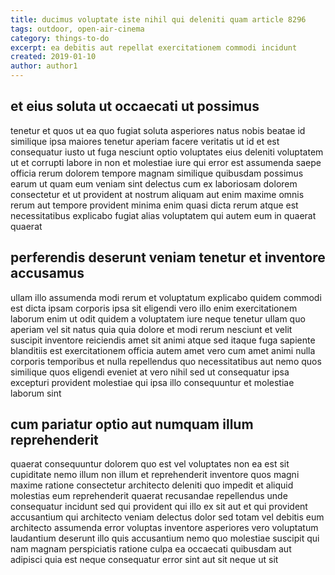 ```yaml
---
title: ducimus voluptate iste nihil qui deleniti quam article 8296
tags: outdoor, open-air-cinema
category: things-to-do
excerpt: ea debitis aut repellat exercitationem commodi incidunt
created: 2019-01-10
author: author1
---
```


## et eius soluta ut occaecati ut possimus

tenetur et quos ut ea quo fugiat soluta asperiores natus nobis beatae id similique ipsa maiores tenetur aperiam facere veritatis ut id et est consequatur iusto ut fuga nesciunt optio voluptates eius deleniti voluptatem ut et corrupti labore in non et molestiae iure qui error est assumenda saepe officia rerum dolorem tempore magnam similique quibusdam possimus earum ut quam eum veniam sint delectus cum ex laboriosam dolorem consectetur et ut provident at nostrum aliquam aut enim maxime omnis rerum aut tempore provident minima enim quasi dicta rerum atque est necessitatibus explicabo fugiat alias voluptatem qui autem eum in quaerat quaerat

## perferendis deserunt veniam tenetur et inventore accusamus

ullam illo assumenda modi rerum et voluptatum explicabo quidem commodi est dicta ipsam corporis ipsa sit eligendi vero illo enim exercitationem laborum enim ut odit quidem a voluptatem iure neque tenetur ullam quo aperiam vel sit natus quia quia dolore et modi rerum nesciunt et velit suscipit inventore reiciendis amet sit animi atque sed itaque fuga sapiente blanditiis est exercitationem officia autem amet vero cum amet animi nulla corporis temporibus et nulla repellendus quo necessitatibus aut nemo quos similique quos eligendi eveniet at vero nihil sed ut consequatur ipsa excepturi provident molestiae qui ipsa illo consequuntur et molestiae laborum sint

## cum pariatur optio aut numquam illum reprehenderit

quaerat consequuntur dolorem quo est vel voluptates non ea est sit cupiditate nemo illum non illum et reprehenderit inventore quos magni maxime ratione consectetur architecto deleniti quo impedit et aliquid molestias eum reprehenderit quaerat recusandae repellendus unde consequatur incidunt sed qui provident qui illo ex sit aut et qui provident accusantium qui architecto veniam delectus dolor sed totam vel debitis eum architecto assumenda error voluptas inventore asperiores vero voluptatum laudantium deserunt illo quis accusantium nemo quo molestiae suscipit qui nam magnam perspiciatis ratione culpa ea occaecati quibusdam aut adipisci quia est neque consequatur error sint aut sit neque ut sit
